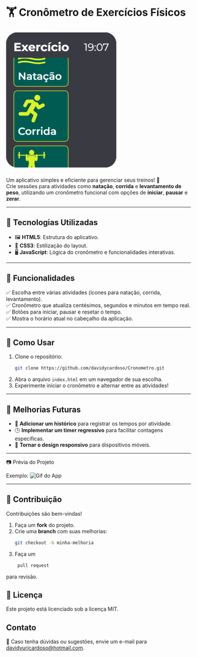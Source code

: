 # 🏋️ **Cronômetro de Exercícios Físicos**  

![Preview do App](preview.png)  

Um aplicativo simples e eficiente para gerenciar seus treinos! 🎯  
Crie sessões para atividades como **natação**, **corrida** e **levantamento de peso**, utilizando um cronômetro funcional com opções de **iniciar**, **pausar** e **zerar**.

---

## 🚀 **Tecnologias Utilizadas**
- 🖼️ **HTML5**: Estrutura do aplicativo.  
- 🎨 **CSS3**: Estilização do layout. 
- 🖥️ **JavaScript**: Lógica do cronômetro e funcionalidades interativas.  

---

## 📖 **Funcionalidades**
✅ Escolha entre várias atividades (ícones para natação, corrida, levantamento).  
✅ Cronômetro que atualiza centésimos, segundos e minutos em tempo real.  
✅ Botões para iniciar, pausar e resetar o tempo.  
✅ Mostra o horário atual no cabeçalho da aplicação.  

---

## 🔧 **Como Usar**
1. Clone o repositório:  
   ```bash
   git clone https://github.com/davidycardoso/Cronometro.git
2. Abra o arquivo `index.html` em um navegador de sua escolha.  
3. Experimente iniciar o cronômetro e alternar entre as atividades!  

---

## 🌟 **Melhorias Futuras**
- 📜 **Adicionar um histórico** para registrar os tempos por atividade.  
- 🕒 **Implementar um timer regressivo** para facilitar contagens específicas.  
- 📱 **Tornar o design responsivo** para dispositivos móveis.

---
📷 Prévia do Projeto

Exemplo: ![Gif do App](https://via.placeholder.com/600x300.png?text=Adicione+um+gif+aqui)

---

## 🤝 **Contribuição**
Contribuições são bem-vindas!  

1. Faça um **fork** do projeto.  
2. Crie uma **branch** com suas melhorias:  
   ```bash
   git checkout -b minha-melhoria
   
3. Faça um
   ```bash
    pull request
para revisão.

## 📝 Licença
Este projeto está licenciado sob a licença MIT.

## Contato
📩 Caso tenha dúvidas ou sugestões, envie um e-mail para davidyuricardoso@hotmail.com.
